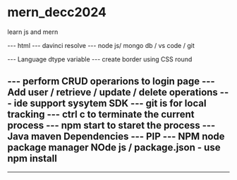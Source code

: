 # mern_decc2024
learn js and mern



--- html
--- davinci resolve
--- node js/ mongo db / vs code / git 

--- Language dtype variable
--- create border using CSS round

--- perform CRUD operarions to login page --- Add user / retrieve / update / delete operations
--- ide support sysytem SDK 
--- git is for local tracking
--- ctrl c to terminate the current process
--- npm start to staret the process
--- Java maven Dependencies 
---  PIP
--- NPM node package manager NOde js / package.json - use npm install
--- 
---


